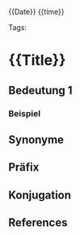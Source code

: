 
{{Date}} {{time}}


Tags:

# {{Title}}


## Bedeutung 1



### Beispiel



## Synonyme



## Präfix


## Konjugation


## References
